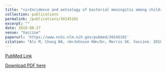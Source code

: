 ```yaml
---
title: "<i>Incidence and aetiology of bacterial meningitis among children aged 1-59  months in South Asia: systematic review and meta-analysis</i>"
collection: publications
permalink: /publications/30145101
excerpt: "" 
date: 2018-08-27
venue: "Vaccine"
paperurl: 'https://www.ncbi.nlm.nih.gov/pubmed/30145101'
citation: "Ali M, Chang BA, <b>Johnson KW</b>, Morris SK. Vaccine. 2018 Aug 22. pii: S0264-410X(18)31006-5. doi: 10.1016/j.vaccine.2018.07.037. [Epub ahead of print] Review. PubMed ID: 30145101"
---
```


[PubMed Link](https://www.ncbi.nlm.nih.gov/pubmed/30145101)

[Download PDF here](https://kippjohnson.com/files/30145101.pdf)

<script type='text/javascript' src='https://d1bxh8uas1mnw7.cloudfront.net/assets/embed.js'></script>
<div class='altmetric-embed' data-badge-type="medium-donut" data-pmid="30145101" data-hide-no-mentions="true" data-hide-less-than="1" class="altmetric-embed"></div>
